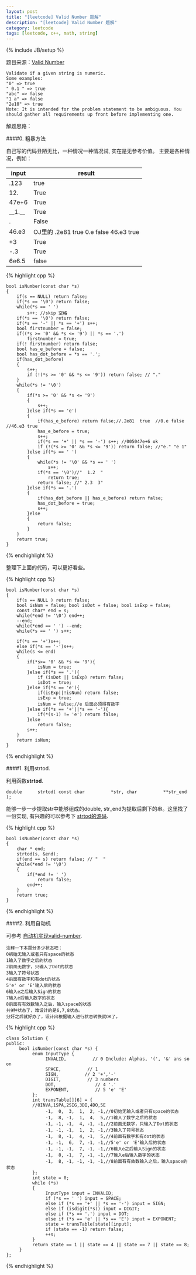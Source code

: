 ```yaml
---
layout: post
title: "[leetcode] Valid Number 题解"
description: "[leetcode] Valid Number 题解"
category: leetcode 
tags: [leetcode, c++, math, string]
---
```

{% include JB/setup %}


题目来源：[Valid Number](https://oj.leetcode.com/problems/valid-number/)

>
	Validate if a given string is numeric.
	Some examples:
	"0" => true
	" 0.1 " => true
	"abc" => false
	"1 a" => false
	"2e10" => true
	Note: It is intended for the problem statement to be ambiguous. You should gather all requirements up front before implementing one.

解题思路：

####0. 粗暴方法

自己写的代码丑陋无比，一种情况一种情况试, 实在是无参考价值。
主要是各种情况，例如：

| input | result|
|------|------|
|.123| true |
|12. |True|
|47e+6|True |
|\_\_1.\__ |True|
|. |False |
|46.e3|OJ里的 .2e81  true  0.e false  46.e3 true |
|+3 |True| 
|-.3|True |
|6e6.5 |false |

{% highlight cpp %}
	
	bool isNumber(const char *s)
	{
	    if(s == NULL) return false;
	    if(*s == '\0') return false;
	    while(*s == ' ')
	        s++; //skip 空格
	    if(*s == '\0') return false;
	    if(*s == '-' || *s == '+') s++;
	    bool firstnumber = false;
	    if((*s >= '0' && *s <= '9') || *s == '.')
	        firstnumber = true;
	    if(! firstnumber) return false;
	    bool has_e_before = false;
	    bool has_dot_before = *s == '.';
	    if(has_dot_before)
	    {
	        s++;
	        if (!(*s >= '0' && *s <= '9')) return false; // "."
	    }
	    while(*s != '\0')
	    {
	        if(*s >= '0' && *s <= '9')
	        {
	            s++;
	        }else if(*s == 'e')
	        {
	            if(has_e_before) return false;//.2e81  true  //0.e false  //46.e3 true
	            has_e_before = true;
	            s++;
	            if(*s == '+' || *s == '-') s++; //005047e+6 ok
	            if (!(*s >= '0' && *s <= '9')) return false; //"e." "e 1"
	        }else if(*s == ' ')
	        {
	            while(*s != '\0' && *s == ' ')
	                s++;
	            if(*s == '\0')//"  1.2  "
	                return true;
	            return false; //" 2.3  3" 
	        }else if(*s == '.') 
	        { 
	            if(has_dot_before || has_e_before) return false; 
	            has_dot_before = true; 
	            s++; 
	        }else 
	        { 
	            return false; 
	        } 
	    } 
	    return true; 
	}	
{% endhighlight %}

整理下上面的代码，可以更好看些。

{% highlight cpp %}

	bool isNumber(const char *s) 
    {
        if(s == NULL ) return false;
        bool isNum = false; bool isDot = false; bool isExp = false;
        const char* end = s;
        while(*end != '\0') end++;
        --end;
        while(*end == ' ') --end;
        while(*s == ' ') s++;
        
        if(*s == '+')s++;
        else if(*s == '-')s++;
        while(s <= end)
        {
            if(*s>= '0' && *s <= '9'){
                isNum = true;
            }else if(*s == '.'){
                if (isDot || isExp) return false;
                isDot = true;
            }else if(*s == 'e'){
                if(isExp||!isNum) return false;
                isExp = true;
                isNum = false;//e 后面必须得有数字
            }else if(*s == '+'||*s == '-'){
                if(*(s-1) != 'e') return false;
            }else 
                return false;
            s++;
        }
        return isNum;
    }
{% endhighlight %}   

####1. 利用strtod. 

利用函数**strtod**. 
	
	double      strtod( const char          *str, char          **str_end );
能够一步一步提取str中能够组成的double, str_end为提取后剩下的串。这里找了一份实现, 有兴趣的可以参考下 [strtod的源码](https://code.google.com/p/retrobsd/source/browse/trunk/src/libc/stdlib/strtod.c?r=509&spec=svn509).

{% highlight cpp %}
	
	bool isNumber(const char *s) 
    {
        char * end;
        strtod(s, &end);
        if(end == s) return false; // "  "
        while(*end != '\0')
        {
            if(*end != ' ')
                return false;
            end++;
        }
        return true;
    }
{% endhighlight %}

####2. 利用自动机

可参考 [自动机实现valid-number](http://blog.csdn.net/kenden23/article/details/18696083).

	注释一下本题分多少状态吧：
	0初始无输入或者只有space的状态
	1输入了数字之后的状态
	2前面无数字，只输入了Dot的状态
	3输入了符号状态
	4前面有数字和有dot的状态
	5'e' or 'E'输入后的状态
	6输入e之后输入Sign的状态
	7输入e后输入数字的状态
	8前面有有效数输入之后，输入space的状态
	共9种状态了，难设计的是6,7,8状态。
	分好之后就好办了，设计出根据输入进行状态转换就OK了。
{% highlight cpp %}

	class Solution {
	public:
	     bool isNumber(const char *s) {
	          enum InputType {
	               INVALID,          // 0 Include: Alphas, '(', '&' ans so on
	               SPACE,          // 1
	               SIGN,          // 2 '+','-'
	               DIGIT,          // 3 numbers
	               DOT,               // 4 '.'
	               EXPONENT,          // 5 'e' 'E'
	          };
	          int transTable[][6] = {
	          //0INVA,1SPA,2SIG,3DI,4DO,5E
	               -1,  0,  3,  1,  2, -1,//0初始无输入或者只有space的状态
	               -1,  8, -1,  1,  4,  5,//1输入了数字之后的状态
	               -1, -1, -1,  4, -1, -1,//2前面无数字，只输入了Dot的状态
	               -1, -1, -1,  1,  2, -1,//3输入了符号状态
	               -1,  8, -1,  4, -1,  5,//4前面有数字和有dot的状态
	               -1, -1,  6,  7, -1, -1,//5'e' or 'E'输入后的状态
	               -1, -1, -1,  7, -1, -1,//6输入e之后输入Sign的状态
	               -1,  8, -1,  7, -1, -1,//7输入e后输入数字的状态
	               -1,  8, -1, -1, -1, -1,//8前面有有效数输入之后，输入space的状态
	          };
	          int state = 0;
	          while (*s)
	          {
	               InputType input = INVALID;
	               if (*s == ' ') input = SPACE;
	               else if (*s == '+' || *s == '-') input = SIGN;
	               else if (isdigit(*s)) input = DIGIT;
	               else if (*s == '.') input = DOT;
	               else if (*s == 'e' || *s == 'E') input = EXPONENT;
	               state = transTable[state][input];
	               if (state == -1) return false;
	               ++s;
	          }
	          return state == 1 || state == 4 || state == 7 || state == 8;
	     }
	};
{% endhighlight %}